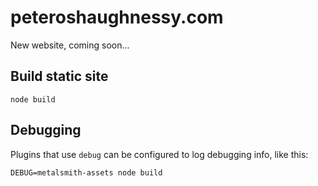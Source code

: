 # peteroshaughnessy.com

New website, coming soon...

## Build static site

`node build`

## Debugging

Plugins that use `debug` can be configured to log debugging info, like this:

`DEBUG=metalsmith-assets node build`
